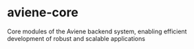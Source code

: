 # aviene-core
Core modules of the Aviene backend system, enabling efficient development of robust and scalable applications
